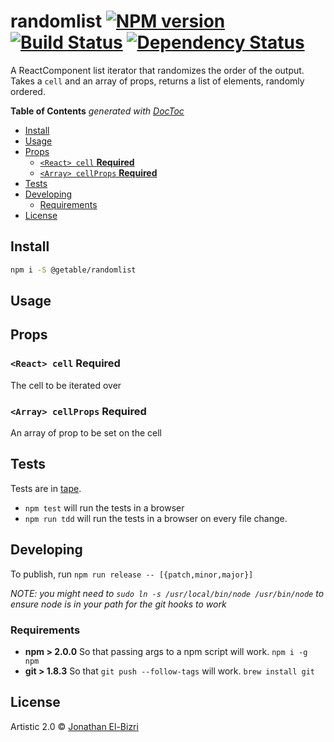 # randomlist [![NPM version][npm-image]][npm-url] [![Build Status][travis-image]][travis-url] [![Dependency Status][daviddm-url]][daviddm-image]

A ReactComponent list iterator that randomizes the order of the output. Takes a `cell` and an array of props, returns a list of elements, randomly ordered.

<!-- START doctoc generated TOC please keep comment here to allow auto update -->
<!-- DON'T EDIT THIS SECTION, INSTEAD RE-RUN doctoc TO UPDATE -->
**Table of Contents**  *generated with [DocToc](https://github.com/thlorenz/doctoc)*

- [Install](#install)
- [Usage](#usage)
- [Props](#props)
  - [`<React> cell` **Required**](#react-cell-required)
  - [`<Array> cellProps` **Required**](#array-cellprops-required)
- [Tests](#tests)
- [Developing](#developing)
  - [Requirements](#requirements)
- [License](#license)

<!-- END doctoc generated TOC please keep comment here to allow auto update -->

## Install

```sh
npm i -S @getable/randomlist
```

## Usage

## Props
### `<React> cell` **Required**
The cell to be iterated over

### `<Array> cellProps` **Required**
An array of prop to be set on the cell

## Tests
Tests are in [tape](https://github.com/substack/tape).


* `npm test` will run the tests in a browser
* `npm run tdd` will run the tests in a browser on every file change.


## Developing
To publish, run `npm run release -- [{patch,minor,major}]`

_NOTE: you might need to `sudo ln -s /usr/local/bin/node /usr/bin/node` to ensure node is in your path for the git hooks to work_

### Requirements
* **npm > 2.0.0** So that passing args to a npm script will work. `npm i -g npm`
* **git > 1.8.3** So that `git push --follow-tags` will work. `brew install git`

## License

Artistic 2.0 © [Jonathan El-Bizri]()


[npm-url]: https://npmjs.org/package/@getable/randomlist
[npm-image]: https://badge.fury.io/js/@getable/randomlist.svg
[travis-url]: https://travis-ci.org/Getable/@getable/randomlist
[travis-image]: https://travis-ci.org/Getable/@getable/randomlist.svg?branch=master
[daviddm-url]: https://david-dm.org/Getable/@getable/randomlist.svg?theme=shields.io
[daviddm-image]: https://david-dm.org/Getable/@getable/randomlist
